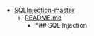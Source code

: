 - <a href = "E:\Node_projects\Node_Way\NBase\_Md\_Index\__Closer\_HPW\_Repos_HowProgrammingWorks_17_05_2020\SQLInjection-master\cat.SQLInjection-master\dir.SQLInjection-master.md">SQLInjection-master</a>
    - <a href = "E:\Node_projects\Node_Way\NBase\_Md\_Index\__Closer\_HPW\_Repos_HowProgrammingWorks_17_05_2020\SQLInjection-master\README.md">README.md</a>
        - *## SQL Injection
